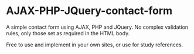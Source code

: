# AJAX-PHP-JQuery-contact-form
A simple contact form using AJAX, PHP and JQuery. No complex validation rules, only those set as required in the HTML body.

Free to use and implement in your own sites, or use for study references. 
